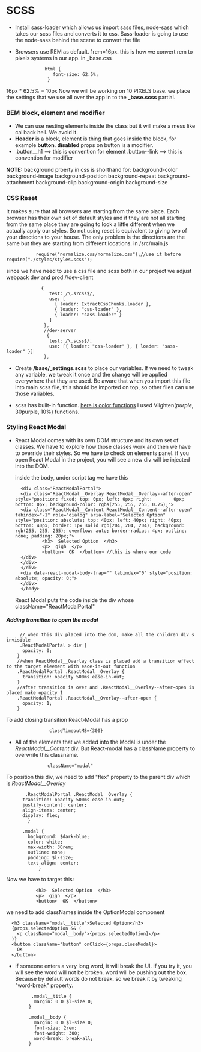 # SCSS
- Install sass-loader which allows us import sass files, node-sass which takes our scss files and converts it to css. Sass-loader is going to use the node-sass behind the scene to convert the file
- Browsers use REM as default. 1rem=16px. this is how we convert rem to pixels systems in our app. in _base.css
                 
                 html {
                    font-size: 62.5%;
                  }
 16px * 62.5% = 10px Now we will be working on 10 PIXELS base.
 we place the settings that we use all over the app in to the **_base.scss** partial.
 

### BEM block, element and modifier
 - We can use nesting elements inside the class but it will make a mess like callback hell. We avoid it.
 - **Header** is a block, element is thing that goes inside the block, for example **button**. **disabled** props on button is a modifier.
 - .button__h1  ==> this is convention for element
   .button--link ==> this is convention for modifier
 
 **NOTE:** background proerty in css is shorthand for:
          background-color
          background-image
          background-position
          background-repeat
          background-attachment
          background-clip
          background-origin
          background-size 
 ### CSS Reset
 It makes sure that all browsers are starting from the same place. Each browser has their own set of default styles and if they are not all starting from the same place they are going to look a little different when we actually apply our styles. So not using reset is equivalent to giving two of your directions to your house. The only problem is the directions are the same but they are starting from different locations. in /src/main.js 
               
               require("normalize.css/normalize.css");//use it before require("./styles/styles.scss");

since we have need to use a css file and scss both in our project we adjust webpack dev and prod
                 //dev-client
                 
                 {
                    test: /\.s?css$/,
                    use: [
                      { loader: ExtractCssChunks.loader },
                      { loader: "css-loader" },
                      { loader: "sass-loader" }
                    ]
                  },              
                  //dev-server
                   {
                    test: /\.scss$/,
                    use: [{ loader: "css-loader" }, { loader: "sass-loader" }]
                  },
- Create **/base/_settings.scss** to place our variables. If we need to tweak any variable, we tweak it once and the change will be applied everywhere that they are used. Be aware that when you import this file into main scss file, this should be imported on top, so other files can use those variables.

- scss has built-in function. [here is color functions](https://sass-lang.com/documentation/modules/color) I used Vlighten($purple, 30%) and darken($purple, 10%) functions.

### Styling React Modal

- React Modal comes with its own DOM structure and its own set of classes. We have to explore how those classes work and then we have to override their styles. So we have to check on elements panel.
if you open React Modal in the project, you will see a new div will be injected into the DOM.

    <body class="ReactModal__Body--open">
      <div data-react-modal-body-trap="" tabindex="0" style="position: absolute; opacity: 0;"></div>
       
   inside the body, under script tag we have this
      
    
        <div class="ReactModalPortal">
        <div class="ReactModal__Overlay ReactModal__Overlay--after-open" style="position: fixed; top: 0px; left: 0px; right:        0px; bottom: 0px; background-color: rgba(255, 255, 255, 0.75);">
        <div class="ReactModal__Content ReactModal__Content--after-open" tabindex="-1" role="dialog" aria-label="Selected Option" style="position: absolute; top: 40px; left: 40px; right: 40px; bottom: 40px; border: 1px solid rgb(204, 204, 204); background: rgb(255, 255, 255); overflow: auto; border-radius: 4px; outline: none; padding: 20px;">
                <h3>  Selected Option  </h3>
                <p>  gigh  </p>
                <button>  OK  </button> //this is where our code 
        </div>
        </div>
        </div>
        <div data-react-modal-body-trap="" tabindex="0" style="position: absolute; opacity: 0;">
        </div>
        </body>

  React Modal puts the code inside the div whose className="ReactModalPortal"
  
 ##### Adding transition to open the modal
         // when this div placed into the dom, make all the children div s invisible
         .ReactModalPortal > div {
          opacity: 0;
        }
        //when ReactModal__Overlay class is placed add a transition effect to the target eleement with eace-in-out function
        .ReactModalPortal .ReactModal__Overlay {
          transition: opacity 500ms ease-in-out;
        }
        //after transition is over and .ReactModal__Overlay--after-open is placed make opacity 1
        .ReactModalPortal .ReactModal__Overlay--after-open {
          opacity: 1;
        }

 To add closing transition React-Modal has a prop
                    
                    closeTimeoutMS={300}
                    
  - All of the elements that we added into the Modal is under the *ReactModal__Content* div. But React-modal has a className property to overwrite this classname.
                     
                    className="modal"

   To position this div, we need to add "flex" property to the parent div which is *ReactModal__Overlay*
   
           .ReactModalPortal .ReactModal__Overlay {
          transition: opacity 500ms ease-in-out;
          justify-content: center;
          align-items: center;
          display: flex;
            }
            
          .modal {
            background: $dark-blue;
            color: white;
            max-width: 30rem;
            outline: none;
            padding: $l-size;
            text-align: center;
                }
 
 Now we have to target this:
                
               <h3>  Selected Option  </h3>
               <p>  gigh  </p>
               <button>  OK  </button>
               
  we need to add classNames inside the OptionModal component
  
      <h3 className="modal__title">Selected Option</h3>
      {props.selectedOption && (
        <p className="modal__body">{props.selectedOption}</p>
      )}
      <button className="button" onClick={props.closeModal}>
        OK
      </button>
      
 - If someone enters a very long word, it will break the UI. If you try it, you will see the word will not be broken. word will be pushing out the box. Because by default words do not break. so we break it by tweaking "word-break" property.
 
             .modal__title {
              margin: 0 0 $l-size 0;
            }

            .modal__body {
              margin: 0 0 $l-size 0;
              font-size: 2rem;
              font-weight: 300;
              word-break: break-all;
            }

  



                  
                  
                  

